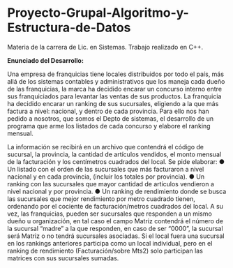 # Proyecto-Grupal-Algoritmo-y-Estructura-de-Datos
Materia de la carrera de Lic. en Sistemas. Trabajo realizado en C++.

**Enunciado del Desarrollo:**


Una empresa de franquicias tiene locales distribuidos por todo el país, más allá de los sistemas contables y administrativos que los maneja cada dueño de las franquicias, la marca ha decidido encarar un concurso interno entre sus franquiciados para levantar las ventas de sus productos. La franquicia ha decidido encarar un ranking de sus sucursales, eligiendo a la que más factura a nivel: nacional, y dentro de cada provincia. Para ello nos han pedido a nosotros, que somos el Depto de sistemas, el desarrollo de un programa que arme los listados de cada concurso y elabore el ranking mensual.

La información se recibirá en un archivo que contendrá el código de sucursal, la provincia, la cantidad de artículos vendidos, el monto mensual de la facturación y los centímetros cuadrados del local. Se pide elaborar:
●	Un listado con el orden de las sucursales que más facturaron a nivel nacional y en cada provincia, (incluir los totales por provincia). 
●	Un ranking con las sucursales que mayor cantidad de artículos vendieron a nivel nacional y por provincia. 
●	Un ranking de rendimiento donde se busca las sucursales que mejor rendimiento por metro cuadrado tienen, ordenando por el cociente de facturación/metros cuadrados del local.
A su vez, las franquicias, pueden ser sucursales que responden a un mismo dueño u organización, en tal caso el campo Matriz contendrá el número de la sucursal “madre” a la que responden, en caso de ser “0000”, la sucursal será Matriz o no tendrá sucursales asociadas.
Si el local fuera una sucursal en los rankings anteriores participa como un local individual, pero en el ranking de rendimiento (Facturación/sobre Mts2) solo participan las matrices con sus sucursales sumadas.


